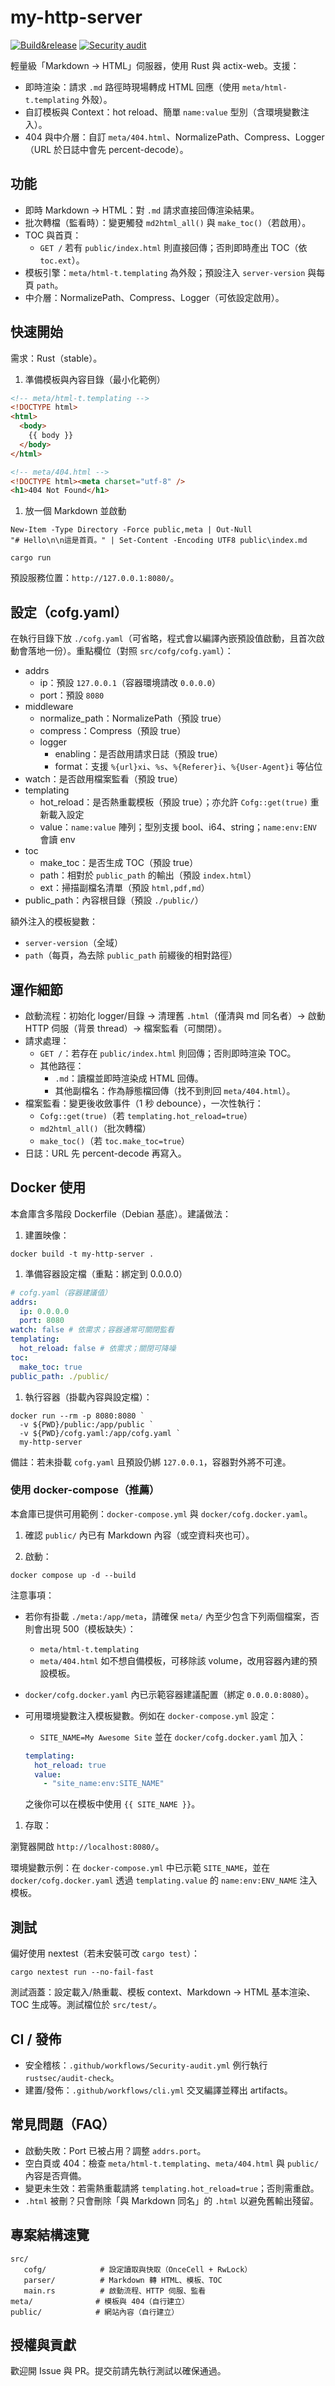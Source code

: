 # my-http-server

[![Build&release](https://github.com/Paul-16098/my-http-server/actions/workflows/cli.yml/badge.svg?branch=main)](https://github.com/Paul-16098/my-http-server/actions/workflows/cli.yml) [![Security audit](https://github.com/Paul-16098/my-http-server/actions/workflows/Security-audit.yml/badge.svg)](https://github.com/Paul-16098/my-http-server/actions/workflows/Security-audit.yml)

輕量級「Markdown → HTML」伺服器，使用 Rust 與 actix-web。支援：

- 即時渲染：請求 `.md` 路徑時現場轉成 HTML 回應（使用 `meta/html-t.templating` 外殼）。
- 自訂模板與 Context：hot reload、簡單 `name:value` 型別（含環境變數注入）。
- 404 與中介層：自訂 `meta/404.html`、NormalizePath、Compress、Logger（URL 於日誌中會先 percent-decode）。

## 功能

- 即時 Markdown → HTML：對 `.md` 請求直接回傳渲染結果。
- 批次轉檔（監看時）：變更觸發 `md2html_all()` 與 `make_toc()`（若啟用）。
- TOC 與首頁：
  - `GET /` 若有 `public/index.html` 則直接回傳；否則即時產出 TOC（依 `toc.ext`）。
- 模板引擎：`meta/html-t.templating` 為外殼；預設注入 `server-version` 與每頁 `path`。
- 中介層：NormalizePath、Compress、Logger（可依設定啟用）。

## 快速開始

需求：Rust（stable）。

1. 準備模板與內容目錄（最小化範例）

```html
<!-- meta/html-t.templating -->
<!DOCTYPE html>
<html>
  <body>
    {{ body }}
  </body>
</html>
```

```html
<!-- meta/404.html -->
<!DOCTYPE html><meta charset="utf-8" />
<h1>404 Not Found</h1>
```

1. 放一個 Markdown 並啟動

```pwsh
New-Item -Type Directory -Force public,meta | Out-Null
"# Hello\n\n這是首頁。" | Set-Content -Encoding UTF8 public\index.md

cargo run
```

預設服務位置：`http://127.0.0.1:8080/`。

## 設定（cofg.yaml）

在執行目錄下放 `./cofg.yaml`（可省略，程式會以編譯內嵌預設值啟動，且首次啟動會落地一份）。重點欄位（對照 `src/cofg/cofg.yaml`）：

- addrs
  - ip：預設 `127.0.0.1`（容器環境請改 `0.0.0.0`）
  - port：預設 `8080`
- middleware
  - normalize_path：NormalizePath（預設 true）
  - compress：Compress（預設 true）
  - logger
    - enabling：是否啟用請求日誌（預設 true）
    - format：支援 `%{url}xi`、`%s`、`%{Referer}i`、`%{User-Agent}i` 等佔位
- watch：是否啟用檔案監看（預設 true）
- templating
  - hot_reload：是否熱重載模板（預設 true）；亦允許 `Cofg::get(true)` 重新載入設定
  - value：`name:value` 陣列；型別支援 bool、i64、string；`name:env:ENV` 會讀 env
- toc
  - make_toc：是否生成 TOC（預設 true）
  - path：相對於 `public_path` 的輸出（預設 `index.html`）
  - ext：掃描副檔名清單（預設 `html,pdf,md`）
- public_path：內容根目錄（預設 `./public/`）

額外注入的模板變數：

- `server-version`（全域）
- `path`（每頁，為去除 `public_path` 前綴後的相對路徑）

## 運作細節

- 啟動流程：初始化 logger/目錄 → 清理舊 `.html`（僅清與 md 同名者）→ 啟動 HTTP 伺服（背景 thread）→ 檔案監看（可關閉）。
- 請求處理：
  - `GET /`：若存在 `public/index.html` 則回傳；否則即時渲染 TOC。
  - 其他路徑：
    - `.md`：讀檔並即時渲染成 HTML 回傳。
    - 其他副檔名：作為靜態檔回傳（找不到則回 `meta/404.html`）。
- 檔案監看：變更後收斂事件（1 秒 debounce），一次性執行：
  - `Cofg::get(true)`（若 `templating.hot_reload=true`）
  - `md2html_all()`（批次轉檔）
  - `make_toc()`（若 `toc.make_toc=true`）
- 日誌：URL 先 percent-decode 再寫入。

## Docker 使用

本倉庫含多階段 Dockerfile（Debian 基底）。建議做法：

1. 建置映像：

```pwsh
docker build -t my-http-server .
```

1. 準備容器設定檔（重點：綁定到 0.0.0.0）

```yaml
# cofg.yaml（容器建議值）
addrs:
  ip: 0.0.0.0
  port: 8080
watch: false # 依需求；容器通常可關閉監看
templating:
  hot_reload: false # 依需求；關閉可降噪
toc:
  make_toc: true
public_path: ./public/
```

1. 執行容器（掛載內容與設定檔）：

```pwsh
docker run --rm -p 8080:8080 `
  -v ${PWD}/public:/app/public `
  -v ${PWD}/cofg.yaml:/app/cofg.yaml `
  my-http-server
```

備註：若未掛載 `cofg.yaml` 且預設仍綁 `127.0.0.1`，容器對外將不可達。

### 使用 docker-compose（推薦）

本倉庫已提供可用範例：`docker-compose.yml` 與 `docker/cofg.docker.yaml`。

1. 確認 `public/` 內已有 Markdown 內容（或空資料夾也可）。

2. 啟動：

```pwsh
docker compose up -d --build
```

注意事項：

- 若你有掛載 `./meta:/app/meta`，請確保 `meta/` 內至少包含下列兩個檔案，否則會出現 500（模板缺失）：
  - `meta/html-t.templating`
  - `meta/404.html`
    如不想自備模板，可移除該 volume，改用容器內建的預設模板。
- `docker/cofg.docker.yaml` 內已示範容器建議配置（綁定 `0.0.0.0:8080`）。
- 可用環境變數注入模板變數。例如在 `docker-compose.yml` 設定：

  - `SITE_NAME=My Awesome Site`
    並在 `docker/cofg.docker.yaml` 加入：

  ```yaml
  templating:
    hot_reload: true
    value:
      - "site_name:env:SITE_NAME"
  ```

  之後你可以在模板中使用 `{{ SITE_NAME }}`。

1. 存取：

瀏覽器開啟 `http://localhost:8080/`。

環境變數示例：在 `docker-compose.yml` 中已示範 `SITE_NAME`，並在 `docker/cofg.docker.yaml` 透過 `templating.value` 的 `name:env:ENV_NAME` 注入模板。

## 測試

偏好使用 nextest（若未安裝可改 `cargo test`）：

```pwsh
cargo nextest run --no-fail-fast
```

測試涵蓋：設定載入/熱重載、模板 context、Markdown → HTML 基本渲染、TOC 生成等。測試檔位於 `src/test/`。

## CI / 發佈

- 安全稽核：`.github/workflows/Security-audit.yml` 例行執行 `rustsec/audit-check`。
- 建置/發佈：`.github/workflows/cli.yml` 交叉編譯並釋出 artifacts。

## 常見問題（FAQ）

- 啟動失敗：Port 已被占用？調整 `addrs.port`。
- 空白頁或 404：檢查 `meta/html-t.templating`、`meta/404.html` 與 `public/` 內容是否齊備。
- 變更未生效：若需熱重載請將 `templating.hot_reload=true`；否則需重啟。
- `.html` 被刪？只會刪除「與 Markdown 同名」的 `.html` 以避免舊輸出殘留。

## 專案結構速覽

```tree
src/
   cofg/            # 設定讀取與快取（OnceCell + RwLock）
   parser/          # Markdown 轉 HTML、模板、TOC
   main.rs          # 啟動流程、HTTP 伺服、監看
meta/              # 模板與 404（自行建立）
public/            # 網站內容（自行建立）
```

## 授權與貢獻

歡迎開 Issue 與 PR。提交前請先執行測試以確保通過。
